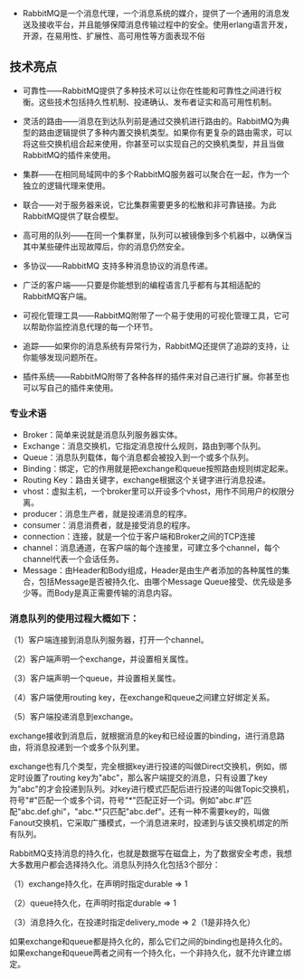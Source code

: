 * RabbitMQ是一个消息代理，一个消息系统的媒介，提供了一个通用的消息发送及接收平台，并且能够保障消息传输过程中的安全。使用erlang语言开发，开源，在易用性、扩展性、高可用性等方面表现不俗

## 技术亮点

* 可靠性——RabbitMQ提供了多种技术可以让你在性能和可靠性之间进行权衡。这些技术包括持久性机制、投递确认、发布者证实和高可用性机制。

* 灵活的路由——消息在到达队列前是通过交换机进行路由的。RabbitMQ为典型的路由逻辑提供了多种内置交换机类型。如果你有更复杂的路由需求，可以将这些交换机组合起来使用，你甚至可以实现自己的交换机类型，并且当做RabbitMQ的插件来使用。
* 集群——在相同局域网中的多个RabbitMQ服务器可以聚合在一起，作为一个独立的逻辑代理来使用。
* 联合——对于服务器来说，它比集群需要更多的松散和非可靠链接。为此RabbitMQ提供了联合模型。
* 高可用的队列——在同一个集群里，队列可以被镜像到多个机器中，以确保当其中某些硬件出现故障后，你的消息仍然安全。
* 多协议——RabbitMQ 支持多种消息协议的消息传递。
* 广泛的客户端——只要是你能想到的编程语言几乎都有与其相适配的RabbitMQ客户端。
* 可视化管理工具——RabbitMQ附带了一个易于使用的可视化管理工具，它可以帮助你监控消息代理的每一个环节。
* 追踪——如果你的消息系统有异常行为，RabbitMQ还提供了追踪的支持，让你能够发现问题所在。
* 插件系统——RabbitMQ附带了各种各样的插件来对自己进行扩展。你甚至也可以写自己的插件来使用。

### 专业术语

* Broker：简单来说就是消息队列服务器实体。
* Exchange：消息交换机，它指定消息按什么规则，路由到哪个队列。
* Queue：消息队列载体，每个消息都会被投入到一个或多个队列。
* Binding：绑定，它的作用就是把exchange和queue按照路由规则绑定起来。
* Routing Key：路由关键字，exchange根据这个关键字进行消息投递。
* vhost：虚拟主机，一个broker里可以开设多个vhost，用作不同用户的权限分离。
* producer：消息生产者，就是投递消息的程序。
* consumer：消息消费者，就是接受消息的程序。
* connection：连接，就是一个位于客户端和Broker之间的TCP连接
* channel：消息通道，在客户端的每个连接里，可建立多个channel，每个channel代表一个会话任务。
* Message：由Header和Body组成，Header是由生产者添加的各种属性的集合，包括Message是否被持久化、由哪个Message Queue接受、优先级是多少等。而Body是真正需要传输的消息内容。

### 消息队列的使用过程大概如下：

（1）客户端连接到消息队列服务器，打开一个channel。

（2）客户端声明一个exchange，并设置相关属性。

（3）客户端声明一个queue，并设置相关属性。

（4）客户端使用routing key，在exchange和queue之间建立好绑定关系。

（5）客户端投递消息到exchange。

exchange接收到消息后，就根据消息的key和已经设置的binding，进行消息路由，将消息投递到一个或多个队列里。

exchange也有几个类型，完全根据key进行投递的叫做Direct交换机，例如，绑定时设置了routing key为"abc"，那么客户端提交的消息，只有设置了key为"abc"的才会投递到队列。对key进行模式匹配后进行投递的叫做Topic交换机，符号"\#"匹配一个或多个词，符号"\*"匹配正好一个词。例如"abc.\#"匹配"abc.def.ghi"，"abc.\*"只匹配"abc.def"。还有一种不需要key的，叫做Fanout交换机，它采取广播模式，一个消息进来时，投递到与该交换机绑定的所有队列。

RabbitMQ支持消息的持久化，也就是数据写在磁盘上，为了数据安全考虑，我想大多数用户都会选择持久化。消息队列持久化包括3个部分：

（1）exchange持久化，在声明时指定durable =&gt; 1

（2）queue持久化，在声明时指定durable =&gt; 1

（3）消息持久化，在投递时指定delivery\_mode =&gt; 2（1是非持久化）

如果exchange和queue都是持久化的，那么它们之间的binding也是持久化的。如果exchange和queue两者之间有一个持久化，一个非持久化，就不允许建立绑定。



